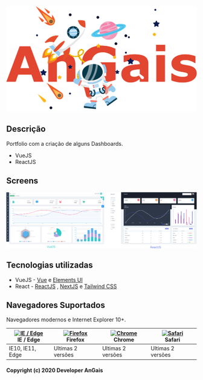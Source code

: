 <img src="https://github.com/AnGaIs/FrontDashBoard/blob/master/screens/angaisdev.png" width="700" alt=""/>



## Descrição

Portfolio com a criação de alguns Dashboards.



- VueJS
- ReactJS

## Screens

<img src="https://github.com/AnGaIs/FrontDashBoard/blob/master/screens/dash.png" width="900" alt=""/>



## Tecnologias utilizadas

- VueJS - [Vue](https://github.com/vuejs/vue) e [Elements UI](https://github.com/ElemeFE/element)
- React - [ReactJS](https://pt-br.reactjs.org/) , [NextJS](https://nextjs.org/) e [Tailwind CSS](https://tailwindcss.com/)





## Navegadores Suportados

Navegadores modernos e Internet Explorer 10+.

| [<img src="https://raw.githubusercontent.com/alrra/browser-logos/master/src/edge/edge_48x48.png" alt="IE / Edge" width="24px" height="24px" />](https://godban.github.io/browsers-support-badges/)</br>IE / Edge | [<img src="https://raw.githubusercontent.com/alrra/browser-logos/master/src/firefox/firefox_48x48.png" alt="Firefox" width="24px" height="24px" />](https://godban.github.io/browsers-support-badges/)</br>Firefox | [<img src="https://raw.githubusercontent.com/alrra/browser-logos/master/src/chrome/chrome_48x48.png" alt="Chrome" width="24px" height="24px" />](https://godban.github.io/browsers-support-badges/)</br>Chrome | [<img src="https://raw.githubusercontent.com/alrra/browser-logos/master/src/safari/safari_48x48.png" alt="Safari" width="24px" height="24px" />](https://godban.github.io/browsers-support-badges/)</br>Safari |
| ------------------------------------------------------------ | ------------------------------------------------------------ | ------------------------------------------------------------ | ------------------------------------------------------------ |
| IE10, IE11, Edge                                             | Ultimas 2 versões                                            | Ultimas 2 versões                                            | Ultimas 2 versões                                            |

#### Copyright (c) 2020 Developer AnGais